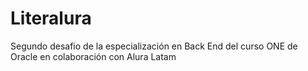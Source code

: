 # Literalura
Segundo desafio de la especialización en Back End del curso ONE de Oracle en colaboración con Alura Latam
